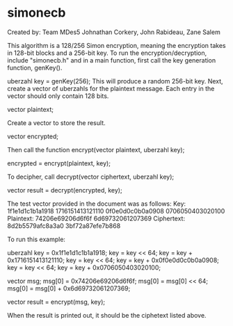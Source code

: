 simonecb
========
Created by: Team MDes5
Johnathan Corkery, John Rabideau, Zane Salem

This algorithm is a 128/256 Simon encryption, meaning the encryption takes in
128-bit blocks and a 256-bit key. To run the encryption/decryption, include "simonecb.h" and in a main
function, first call the key generation function, genKey().

uberzahl key = genKey(256);
This will produce a random 256-bit key.
Next, create a vector of uberzahls for the plaintext message. Each entry in the
vector should only contain 128 bits.

vector<uberzahl> plaintext;

Create a vector to store the result.

vector<uberzahl> encrypted;

Then call the function encrypt(vector<uberzahl> plaintext, uberzahl key);

encrypted = encrypt(plaintext, key);

To decipher, call decrypt(vector<uberzahl> ciphertext, uberzahl key);

vector<uberzahl> result = decrypt(encrypted, key);

The test vector provided in the document was as follows:
Key: 1f1e1d1c1b1a1918 1716151413121110 0f0e0d0c0b0a0908 0706050403020100
Plaintext: 74206e69206d6f6f 6d69732061207369
Ciphertext: 8d2b5579afc8a3a0 3bf72a87efe7b868

To run this example:

uberzahl key = 0x1f1e1d1c1b1a1918;
key = key << 64;
key = key + 0x1716151413121110;
key = key << 64;
key = key + 0x0f0e0d0c0b0a0908;
key = key << 64;
key = key + 0x0706050403020100;

vector<uberzahl> msg;
msg[0] = 0x74206e69206d6f6f;
msg[0] = msg[0] << 64;
msg[0] = msg[0] + 0x6d69732061207369;

vector<uberzahl> result = encrypt(msg, key);

When the result is printed out, it should be the ciphetext listed above.
